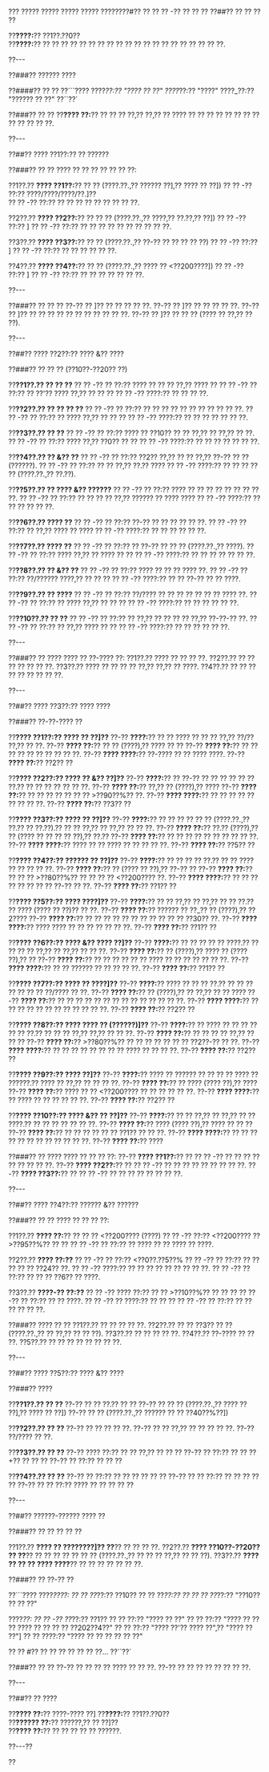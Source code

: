 ??? ????? ????? ????? ????? ????????#?? ?? ?? ?? -?? ?? ?? ??
??##?? ?? ?? ?? ??

??**????:**?? ??1??.??0??  
??**????:**?? ?? ?? ?? ?? ?? ?? ?? ?? ?? ?? ?? ?? ?? ?? ?? ?? ?? ?? ?? ??.

??---

??###?? ?????? ????

??####?? ?? ??
??```????
????_??:?? "???? ?? ??"
????_??:?? "????"
????_??:?? "?????? ?? ??"
??``??`

??###?? ?? ??
??**???? ??:**?? ?? ?? ?? ??,?? ??,?? ?? ???? ?? ?? ?? ?? ?? ?? ?? ?? ?? ?? ?? ?? ??.

??---

??##?? ???? ??1??:?? ?? ??????

??###?? ?? ??
???? ?? ?? ?? ?? ?? ?? ??:

??1??.?? **???? ??1??:**?? ?? ?? (????.??.,?? ?????? ??],?? ???? ?? ??])
??  ?? -?? ??:?? ????/????/????/??.]??  
??  ?? -?? ??:?? ?? ?? ?? ?? ?? ?? ?? ?? ??.

??2??.?? **???? ??2??:**?? ?? ?? ?? (????.??.,?? ????,?? ??.??,?? ??])
??  ?? -?? ??:?? ]
??  ?? -?? ??:?? ?? ?? ?? ?? ?? ?? ?? ?? ?? ??.

??3??.?? **???? ??3??:**?? ?? ?? (????.??.,?? ??-?? ?? ?? ?? ?? ??)
??  ?? -?? ??:?? ]
??  ?? -?? ??:?? ?? ?? ?? ?? ?? ??.

??4??.?? **???? ??4??:**?? ?? ?? (????.??.,?? ???? ?? <??200????])
??  ?? -?? ??:?? ]
??  ?? -?? ??:?? ?? ?? ?? ?? ?? ?? ??.

??---

??###?? ?? ?? ??
??-?? ?? ]?? ?? ?? ?? ?? ??.
??-?? ?? ]?? ?? ?? ?? ?? ??.
??-?? ?? ]?? ?? ?? ?? ?? ?? ?? ?? ?? ?? ?? ??.
??-?? ?? ]?? ?? ?? ?? (???? ?? ??,?? ?? ??).

??---

??##?? ???? ??2??:?? ???? &?? ????

??###?? ?? ?? ?? (??10??-??20?? ??)

??**??1??.?? ?? ?? ??**
??  ?? -?? ?? ??:?? ???? ?? ?? ?? ??,?? ???? ??
??  ?? -?? ?? ??:?? ?? ??'?? ???? ??,?? ?? ?? ??
??  ?? -?? ????:?? ?? ?? ?? ??.

??**??2??.?? ?? ?? ?? ??**
??  ?? -?? ?? ??:?? ?? ?? ?? ?? ?? ?? ?? ?? ?? ?? ??.
??  ?? -?? ?? ??:?? ?? ???? ??,?? ?? ?? ??
??  ?? -?? ????:?? ?? ?? ?? ?? ?? ?? ??.

??**??3??.?? ?? ??**
??  ?? -?? ?? ??:?? ???? ?? ??10?? ?? ?? ??,?? ?? ??,?? ?? ??.
??  ?? -?? ?? ??:?? ???? ??,?? ??0?? ?? ??
??  ?? -?? ????:?? ?? ?? ?? ?? ?? ?? ??.

??**??4??.?? ?? &?? ??**
??  ?? -?? ?? ??:?? ??2?? ??,?? ?? ?? ??,?? ??-?? ?? ?? (??????).
??  ?? -?? ?? ??:?? ?? ?? ??,?? ??.?? ????
??  ?? -?? ????:?? ?? ?? ?? ?? ?? (????.??.,?? ??.??).

??**??5??.?? ?? ???? &?? ??????**
??  ?? -?? ?? ??:?? ???? ?? ?? ?? ?? ?? ?? ?? ?? ??.
??  ?? -?? ?? ??:?? ?? ?? ?? ?? ??,?? ?????? ?? ???? ????
??  ?? -?? ????:?? ?? ?? ?? ?? ?? ??.

??**??6??.?? ???? ??**
??  ?? -?? ?? ??:?? ??-?? ?? ?? ?? ?? ?? ??.
??  ?? -?? ?? ??:?? ?? ??,?? ???? ?? ????
??  ?? -?? ????:?? ?? ?? ?? ?? ?? ??.

??**??7??.?? ???? ??**
??  ?? -?? ?? ??:?? ?? ??-?? ?? ?? ?? (????.??.,?? ????).
??  ?? -?? ?? ??:?? ???? ??,?? ?? ???? ?? ??
??  ?? -?? ????:?? ?? ?? ?? ?? ?? ?? ??.

??**??8??.?? ?? &?? ??**
??  ?? -?? ?? ??:?? ???? ?? ?? ?? ???? ??.
??  ?? -?? ?? ??:?? ??/?????? ????,?? ?? ?? ??
??  ?? -?? ????:?? ?? ?? ??-?? ?? ?? ????.

??**??9??.?? ?? ????**
??  ?? -?? ?? ??:?? ??/???? ?? ?? ?? ?? ?? ?? ?? ???? ??.
??  ?? -?? ?? ??:?? ?? ???? ??,?? ?? ?? ??
??  ?? -?? ????:?? ?? ?? ?? ?? ?? ??.

??**??10??.?? ?? ??**
??   ?? -?? ?? ??:?? ?? ??,?? ?? ?? ?? ?? ??,?? ??-??-?? ??.
??   ?? -?? ?? ??:?? ?? ??,?? ???? ?? ??
??   ?? -?? ????:?? ?? ?? ?? ?? ?? ??.

??---

??###?? ?? ????
???? ?? ??-???? ??:
??1??.?? ???? ?? ?? ?? ??.
??2??.?? ?? ?? ?? ?? ?? ?? ??.
??3??.?? ???? ?? ?? ?? ?? ??,?? ??,?? ?? ????.
??4??.?? ?? ?? ?? ?? ?? ?? ?? ?? ??.

??---

??##?? ???? ??3??:?? ???? ????

??###?? ??-??-???? ??

??**???? ??1??:?? ???? ?? ??]??**
??-?? **????:**?? ?? ?? ???? ?? ?? ?? ??,?? ??/?? ??,?? ?? ??.
??-?? **???? ??:**?? ?? ?? (????),?? ???? ?? ??
??-?? **???? ??:**?? ?? ?? ?? ?? ?? ?? ?? ?? ?? ??.
??-?? **???? ????:**?? ??-???? ?? ?? ???? ????.
??-?? **???? ??:**?? ??2?? ??

??**???? ??2??:?? ???? ?? &?? ??]??**
??-?? **????:**?? ?? ??-?? ?? ?? ?? ?? ?? ?? ??.?? ?? ?? ?? ?? ?? ?? ??.
??-?? **???? ??:**?? ??,?? ?? (????),?? ????
??-?? **???? ??:**?? ?? ?? ?? ?? ?? ?? ?? >??90??%?? ??.
??-?? **???? ????:**?? ?? ?? ?? ?? ?? ?? ?? ?? ??.
??-?? **???? ??:**?? ??3?? ??

??**???? ??3??:?? ???? ?? ??]??**
??-?? **????:**?? ?? ?? ?? ?? ?? ?? (????.??.,?? ??.?? ?? ??.??).?? ?? ?? ??,?? ?? ??,?? ?? ?? ??.
??-?? **???? ??:**?? ??.?? (????),?? ?? (???? ?? ?? ?? ?? ??),?? ??.??
??-?? **???? ??:**?? ?? ?? ?? ?? ?? ?? ?? ?? ?? ??.
??-?? **???? ????:**?? ???? ?? ?? ???? ?? ?? ?? ?? ??.
??-?? **???? ??:**?? ??5?? ??

??**???? ??4??:?? ?????? ?? ??]??**
??-?? **????:**?? ?? ?? ?? ?? ??.?? ?? ?? ???? ?? ?? ?? ?? ??.
??-?? **???? ??:**?? ?? (???? ?? ??),?? ??-?? ??
??-?? **???? ??:**?? ?? ?? ?? >??80??%?? ?? ?? ?? ?? <??200???? ??.
??-?? **???? ????:**?? ?? ?? ?? ?? ?? ?? ?? ?? ??-?? ?? ??.
??-?? **???? ??:**?? ??1?? ??

??**???? ??5??:?? ???? ????]??**
??-?? **????:**?? ?? ?? ??,?? ?? ??,?? ?? ?? ??.?? ?? ???? (???? ?? ??)?? ?? ??.
??-?? **???? ??:**?? ?????? ?? ??_?? ?? (????),?? ??2????
??-?? **???? ??:**?? ?? ?? ?? ?? ?? ?? ?? ?? ?? ?? ?? ??30?? ??.
??-?? **???? ????:**?? ???? ???? ?? ?? ?? ?? ?? ?? ??.
??-?? **???? ??:**?? ??1?? ??

??**???? ??6??:?? ???? &?? ???? ??]??**
??-?? **????:**?? ?? ?? ?? ?? ?? ????.?? ?? ?? ?? ?? ??,?? ?? ??,?? ?? ?? ??.
??-?? **???? ??:**?? ?? (????),?? ???? ?? (???? ??),?? ??
??-?? **???? ??:**?? ?? ?? ?? ?? ?? ?? ???? ?? ?? ?? ?? ?? ?? ??.
??-?? **???? ????:**?? ?? ?? ?????? ?? ?? ?? ?? ??.
??-?? **???? ??:**?? ??1?? ??

??**???? ??7??:?? ???? ?? ????]??**
??-?? **????:**?? ???? ?? ?? ?? ??.?? ?? ?? ?? ?? ?? ?? ?? ??/???? ?? ??.
??-?? **???? ??:**?? ?? (????),?? ?? ??,?? ?? ?? ????
??-?? **???? ??:**?? ?? ?? ?? ?? ?? ?? ?? ?? ?? ?? ?? ?? ?? ??.
??-?? **???? ????:**?? ?? ?? ?? ?? ?? ?? ?? ?? ?? ?? ?? ??.
??-?? **???? ??:**?? ??2?? ??

??**???? ??8??:?? ???? ???? ?? (??????)]??**
??-?? **????:**?? ?? ???? ?? ?? ?? ?? ?? ?? ??.?? ?? ?? ?? ??,?? ??,?? ?? ?? ??.
??-?? **???? ??:**?? ?? ?? ?? ?? ??,?? ?? ?? ??
??-?? **???? ??:**?? >??80??%?? ?? ?? ?? ?? ?? ?? ?? ??2??-?? ?? ??.
??-?? **???? ????:**?? ?? ?? ?? ?? ?? ?? ?? ?? ???? ?? ?? ?? ??.
??-?? **???? ??:**?? ??2?? ??

??**???? ??9??:?? ???? ??]??**
??-?? **????:**?? ???? ?? ?????? ?? ?? ?? ?? ???? ?? ??????.?? ???? ?? ??,?? ?? ?? ?? ??.
??-?? **???? ??:**?? ?? ???? (???? ??),?? ????
??-?? **???? ??:**?? ???? ?? ?? <??200???? ?? ?? ?? ?? ?? ??.
??-?? **???? ????:**?? ?? ???? ?? ?? ?? ?? ?? ??.
??-?? **???? ??:**?? ??2?? ??

??**???? ??10??:?? ???? &?? ?? ??]??**
??-?? **????:**?? ?? ?? ??,?? ?? ??,?? ?? ?? ????.?? ?? ?? ?? ?? ?? ?? ??.
??-?? **???? ??:**?? ???? (???? ??),?? ???? ?? ?? ??
??-?? **???? ??:**?? ?? ?? ?? ?? ?? ?? ??1?? ?? ?? ??.
??-?? **???? ????:**?? ?? ?? ?? ?? ?? ?? ?? ?? ?? ?? ?? ??.
??-?? **???? ??:**?? ????

??###?? ?? ????
???? ?? ?? ?? ??:
??-?? **???? ??1??:**?? ?? ?? ?? -?? ?? ?? ?? ?? ?? ?? ?? ?? ??.
??-?? **???? ??2??:**?? ?? ?? ?? -?? ?? ?? ?? ?? ?? ?? ?? ?? ??.
??-?? **???? ??3??:**?? ?? ?? ?? -?? ?? ?? ?? ?? ?? ?? ?? ??.

??---

??##?? ???? ??4??:?? ?????? &?? ??????

??###?? ?? ??
???? ?? ?? ?? ??:

??1??.?? **???? ??:**?? ?? ?? ?? <??200???? (????)
??  ?? -?? ??:?? <??200???? ?? >??95??%?? ?? ??
??  ?? -?? ?? ??:?? ?? ???? ?? ?? ???? ?? ????.

??2??.?? **???? ??:??**
??  ?? -?? ?? ??:?? <??0??.??5??%
??    ?? -?? ?? ??:?? ?? ?? ?? ?? ?? ??24?? ??.
??  ?? -?? ????:?? ?? ?? ?? ?? ?? ?? ?? ?? ??.
??    ?? -?? ?? ??:?? ?? ?? ?? ??6?? ?? ????.

??3??.?? **????-?? ??:??**
??  ?? -?? ???? ??:?? ?? ?? >??10??%?? ?? ?? ??
??    ?? -?? ?? ??:?? ?? ?? ????.
??  ?? -?? ?? ????:?? ?? ?? ??
??    ?? -?? ?? ??:?? ?? ?? ?? ?? ?? ??.

??###?? ???? ?? ??
??1??.?? ?? ?? ?? ?? ??.
??2??.?? ?? ?? ??3?? ?? ?? (????.??.,?? ?? ??,?? ?? ?? ??).
??3??.?? ?? ?? ?? ?? ??.
??4??.?? ??-???? ?? ?? ??.
??5??.?? ?? ?? ?? ?? ?? ?? ?? ??.

??---

??##?? ???? ??5??:?? ???? &?? ????

??###?? ????

??**??1??.?? ?? ??**
??-?? ?? ?? ??.?? ?? ??
??-?? ?? ?? ?? (????.??.,?? ???? ?? ??],?? ???? ?? ??])
??-?? ?? ?? (????.??.,?? ?????? ?? ?? ??40??%??])

??**??2??.?? ?? ??**
??-?? ?? ?? ?? ?? ??.
??-?? ?? ?? ??,?? ?? ?? ?? ?? ??.
??-?? ??/???? ?? ??.

??**??3??.?? ?? ??**
??-?? ???? ??:?? ?? ?? ??,?? ?? ?? ??
??-?? ?? ??:?? ?? ?? ?? +?? ?? ?? ??
??-?? ?? ??:?? ?? ?? ??

??**??4??.?? ?? ??**
??-?? ?? ??:?? ?? ?? ?? ?? ?? ??
??-?? ?? ?? ??:?? ?? ?? ?? ?? ??
??-?? ?? ?? ??:?? ???? ?? ?? ?? ?? ??

??---

??##?? ??????-?????? ???? ??

??###?? ?? ?? ?? ?? ??

??1??.?? **???? ?? ????????]?? ??**?? ?? ?? ?? ??.
??2??.?? **???? ??10??-??20?? ?? ??**?? ?? ?? ?? ?? ?? ?? ?? (????.??.,?? ?? ?? ?? ??,?? ?? ?? ??).
??3??.?? **???? ?? ?? ?? ???? ????**?? ?? ?? ?? ?? ?? ?? ??.

??###?? ?? ??-?? ??

??```????
????_????:
?? ?? ??_??:?? ??10??
?? ?? ??_??:?? ??
?? ?? ??_??:?? "??10?? ?? ?? ??"

????_??:
?? ?? -?? ??_??:?? ??1??
??   ?? ??:?? "???? ?? ??"
??   ?? ??:?? "???? ?? ?? ?? ???? ?? ?? ?? ?? ??202??4??"
??   ?? ??:?? "???? ??'?? ???? ??",?? "???? ?? ??"]
??   ?? ????:?? "???? ?? ?? ?? ?? ?? ??"

?? ?? #?? ?? ?? ?? ?? ?? ?? ??...
??``??`

??###?? ?? ??
??-?? ?? ?? ?? ?? ???? ?? ?? ??.
??-?? ?? ?? ?? ?? ?? ?? ?? ??.

??---

??##?? ?? ????

??**???? ??:**?? ????-???? ??]
??**????:**?? ??1??.??0??  
??**?????? ??:**?? ??????,?? ?? ??]??  
??**???? ??:**?? ?? ?? ?? ?? ?? ??????.

??---??

??